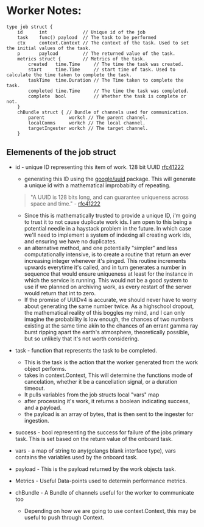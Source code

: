 # Worker Notes:

```
type job struct {
	id      int             // Unique id of the job
	task    func() payload  // The task to be performed
	ctx     context.Context // The context of the task. Used to set the initial values of the task.
	p       payload         // The returned value of the task.
	metrics struct {        // Metrics of the task.
		created   time.Time     // The time the task was created.
		start     time.Time     // start time of task. Used to calculate the time taken to complete the task.
		taskTime  time.Duration // The Time taken to complete the task.
		completed time.Time     // The time the task was completed.
		complete  bool          // Whether the task is complete or not.
	}
	chBundle struct { // Bundle of channels used for communication.
		parent         workch // The parent channel.
		localComms     workch // The local channel.
		targetIngester workch // The target channel.
	}
```

## Elemenents of the job struct
- id - unique ID representing this item of work. 128 bit UUID [rfc41222](https://datatracker.ietf.org/doc/html/rfc4122)
  - generating this ID using the [google/uuid](https://www.github.com/google/uuid) package. This will generate a unique id with a mathematical improbabilty of repeating.
  > "A UUID is 128 bits long, and can guarantee
   uniqueness across space and time." - [rfc41222](https://datatracker.ietf.org/doc/html/rfc4122)
  - Since this is mathematically trusted to provide a unique ID, i'm going to trust it to not cause duplicate work ids. I am open to this being a potential needle in a haystack problem in the future. In which case we'll need to implement a system of indexing all creating work ids, and ensuring we have no duplicates. 
  - an alternative method, and one potentially "simpler" and less computationally intensive, is to create a routine that return an ever increasing integer whenever it's pinged. This routine increments upwards everytime it's called, and in turn generates a number in sequence that would ensure uniqueness at least for the instance in which the service is running. This would not be a good system to use if we planned on archiving work, as every restart of the server would return that int to zero. 
  - If the promise of UUIDv4 is accurate, we should never have to worry about generating the same number twice. As a highschool dropout, the mathematical reality of this boggles my mind, and I can only imagine the probability is low enough, the chances of two numbers existing at the same time akin to the chances of an errant gamma ray burst ripping apart the earth's atmosphere, theoretically possible, but so unlikely that it's not worth considering. 
- task - function that represents the task to be completed. 
  - This is the task is the action that the worker generated from the work object performs. 
  - takes in context.Context, This will determine the functions mode of cancelation, whether it be a 
    cancellation signal, or a duration timeout.
  - It pulls variables from the job structs local "vars" map
  - after processing it's work, it returns a boolean indicating success, and a payload. 
  - the payload is an array of bytes, that is then sent to the ingester for ingestion. 

- success - bool representing the success for failure of the jobs primary task. This is set based on the return value of the onboard task.
- vars - a map of string to any(golangs blank interface type), vars contains the variables used by the onboard task. 
- payload - This is the payload returned by the work objects task.
- Metrics - Useful Data-points used to determin performance metrics. 
- chBundle - A Bundle of channels useful for the worker to communicate too
  - Depending on how we are going to use context.Context, this may be useful to push through Context. 